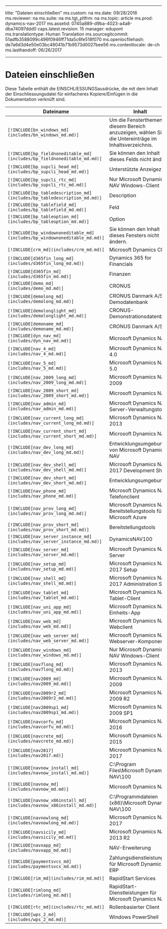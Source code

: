 
---
title: "Dateien einschließen"
ms.custom: na
ms.date: 09/28/2016
ms.reviewer: na
ms.suite: na
ms.tgt_pltfrm: na
ms.topic: article
ms.prod: dynamics-nav-2017
ms.assetid: 0745a889-d9ba-4023-a4a8-dba74097ddd0
caps.latest.revision: 15
manager: edupont
ms.translationtype: Human Translation
ms.sourcegitcommit: 51adfb3588099c496f0946ff71da5c6fe518f070
ms.openlocfilehash: de7a6d3d4e50e03bc48041b71b9573d0027bee56
ms.contentlocale: de-ch
ms.lasthandoff: 06/26/2017

---

# <a name="include-files"></a>Dateien einschließen

Diese Tabelle enthält die EINSCHLIESSUNGSausdrücke, die mit dem Inhalt der Einschliessungsdatei für einfacheres Kopiere/Einfügen in die Dokumentation verknüft sind.

|Dateiname   |Inhalt  |
|------------|---------|
|`[!INCLUDE[bn_windows_md](includes/bn_windows_md.md)]`|Um die Fensterthemen in diesem Bereich anzuzeigen, wählen Sie die Untereinträge im Inhaltsverzeichnis.|
|`[!INCLUDE[bp_fieldnoneditable_md](includes/bp_fieldnoneditable_md.md)]`|Sie können den Inhalt dieses Felds nicht ändern.|
|`[!INCLUDE[bp_supcli_head_md](includes/bp_supcli_head_md.md)]`|Unterstützte Anzeigeziele|
|`[!INCLUDE[bp_supcli_rtc_md](includes/bp_supcli_rtc_md.md)]`|Nur Microsoft Dynamics NAV Windows-Client|
|`[!INCLUDE[bp_tabledescription_md](includes/bp_tabledescription_md.md)]`|Description| 
|`[!INCLUDE[bp_tablefield_md](includes/bp_tablefield_md.md)]`|Feld|
|`[!INCLUDE[bp_tableoption_md](includes/bp_tableoption_md.md)]`|Option|
|`[!INCLUDE[bp_windownoneditable_md](includes/bp_windownoneditable_md.md)]`|Sie können den Inhalt dieses Fensters nicht ändern.|
|`[!INCLUDE[crm_md](includes/crm_md.md)]`|Microsoft Dynamics CRM|
|`[!INCLUDE[d365fin_long_md](includes/d365fin_long_md.md)]`|Dynamics 365 for Financials|
|`[!INCLUDE[d365fin_md](includes/d365fin_md.md)]`|Finanzen|
|`[!INCLUDE[demo_md](includes/demo_md.md)]`|CRONUS|
|`[!INCLUDE[demolong_md](includes/demolong_md.md)]`|CRONUS Danmark A/S Demodatenbank|
|`[!INCLUDE[demolonglight_md](includes/demolonglight_md.md)]`|CRONUS-Demonstrationsdatenbank|
|`[!INCLUDE[demoname_md](includes/demoname_md.md)]`|CRONUS Danmark A/S|
|`[!INCLUDE[dyn_nav_md](includes/dyn_nav_md.md)]`|Microsoft Dynamics NAV|
|`[!INCLUDE[nav_4_md](includes/nav_4_md.md)]`|Microsoft Dynamics NAV 4.0|
|`[!INCLUDE[nav_5_md](includes/nav_5_md.md)]`|Microsoft Dynamics NAV 5.0|
|`[!INCLUDE[nav_2009_long_md](includes/nav_2009_long_md.md)]`|Microsoft Dynamics NAV 2009|
|`[!INCLUDE[nav_2009_short_md](includes/nav_2009_short_md.md)]`|Microsoft Dynamics NAV|
|`[!INCLUDE[nav_admin_md](includes/nav_admin_md.md)]`|Microsoft Dynamics NAV-Server-Verwaltungstool|
|`[!INCLUDE[nav_current_long_md](includes/nav_current_long_md.md)]`|Microsoft Dynamics NAV 2013|
|`[!INCLUDE[nav_current_short_md](includes/nav_current_short_md.md)]`|Microsoft Dynamics NAV|
|`[!INCLUDE[nav_dev_long_md](includes/nav_dev_long_md.md)]`|Entwicklungsumgebung von Microsoft Dynamics NAV|
|`[!INCLUDE[nav_dev_shell_md](includes/nav_dev_shell_md.md)]`|Microsoft Dynamics NAV 2017 Development Shell|
|`[!INCLUDE[nav_dev_short_md](includes/nav_dev_short_md.md)]`|Entwicklungsumgebung|
|`[!INCLUDE[nav_phone_md](includes/nav_phone_md.md)]`|Microsoft Dynamics NAV Telefonclient|
|`[!INCLUDE[nav_prov_long_md](includes/nav_prov_long_md.md)]`|Microsoft Dynamics NAV Bereitstellungstools für Microsoft Azure|
|`[!INCLUDE[nav_prov_short_md](includes/nav_prov_short_md.md)]`|Bereitstellungstools|
|`[!INCLUDE[nav_server_instance_md](includes/nav_server_instance_md.md)]`|DynamicsNAV100|
|`[!INCLUDE[nav_server_md](includes/nav_server_md.md)]`|Microsoft Dynamics NAV Server|
|`[!INCLUDE[nav_setup_md](includes/nav_setup_md.md)]`|Microsoft Dynamics NAV 2017 Setup|
|`[!INCLUDE[nav_shell_md](includes/nav_shell_md.md)]`|Microsoft Dynamics NAV 2017 Administration Shell|
|`[!INCLUDE[nav_tablet_md](includes/nav_tablet_md.md)]`|Microsoft Dynamics NAV Tablet-Client|
|`[!INCLUDE[nav_uni_app_md](includes/nav_uni_app_md.md)]`|Microsoft Dynamics NAV-Einheits-App|
|`[!INCLUDE[nav_web_md](includes/nav_web_md.md)]`|Microsoft Dynamics NAV-Webclient|
|`[!INCLUDE[nav_web_server_md](includes/nav_web_server_md.md)]`|Microsoft Dynamics NAV Webserver-Komponenten|
|`[!INCLUDE[nav_windows_md](includes/nav_windows_md.md)]`|Nur Microsoft Dynamics NAV Windows-Client|
|`[!INCLUDE[nav7long_md](includes/nav7long_md.md)]`|Microsoft Dynamics NAV 2013|
|`[!INCLUDE[nav2009_md](includes/nav2009_md.md)]`|Microsoft Dynamics NAV 2009|
|`[!INCLUDE[nav2009r2_md](includes/nav2009r2_md.md)]`|Microsoft Dynamics NAV 2009 R2|
|`[!INCLUDE[nav2009sp1_md](includes/nav2009sp1_md.md)]`|Microsoft Dynamics NAV 2009 SP1|
|`[!INCLUDE[navcorfu_md](includes/navcorfu_md.md)]`|Microsoft Dynamics NAV 2016|
|`[!INCLUDE[navcrete_md](includes/navcrete_md.md)]`|Microsoft Dynamics NAV 2015|
|`[!INCLUDE[nav2017](includes/nav2017.md)]`|Microsoft Dynamics NAV 2017|
|`[!INCLUDE[navnow_install_md](includes/navnow_install_md.md)]`|C:\\Program Files\\Microsoft Dynamics NAV\\100|
|`[!INCLUDE[navnow_md](includes/navnow_md.md)]`|Microsoft Dynamics NAV|
|`[!INCLUDE[navnow_x86install_md](includes/navnow_x86install_md.md)]`|C:\\Programmdateien \(x86\)\\Microsoft Dynamics NAV\\100|
|`[!INCLUDE[navnowlong_md](includes/navnowlong_md.md)]`|Microsoft Dynamics NAV 2017|
|`[!INCLUDE[navsicily_md](includes/navsicily_md.md)]`|Microsoft Dynamics NAV 2013 R2|
|`[!INCLUDE[navxapp_md](includes/navxapp_md.md)]`|NAV-Erweiterung|
|`[!INCLUDE[paymentsvcs_md](includes/paymentsvcs_md.md)]`|Zahlungsdienstleistungen für Microsoft Dynamics ERP|
|`[!INCLUDE[rim_md](includes/rim_md.md)]`|RapidStart Services|
|`[!INCLUDE[rimlong_md](includes/rimlong_md.md)]`|RapidStart-Dienstleistungen für Microsoft Dynamics NAV|
|`[!INCLUDE[rtc_md](includes/rtc_md.md)]`|Rollenbasierter Client|
|`[!INCLUDE[wps_2_md](includes/wps_2_md.md)]`|Windows PowerShell|


